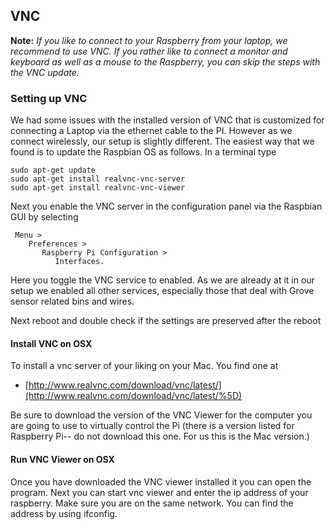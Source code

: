 ## VNC

**Note:** *If you like to connect to your Raspberry from your laptop, we
recommend to use VNC. If you rather like to connect a monitor and
keyboard as well as a mouse to the Raspberry, you can skip the steps
with the VNC update.*

### Setting up VNC


We had some issues with the installed version of VNC that is customized
for connecting a Laptop via the ethernet cable to the PI. However as we
connect wirelessly, our setup is slightly different. The easiest way that
we found is to update the Raspbian OS as follows. In a terminal type

    sudo apt-get update
    sudo apt-get install realvnc-vnc-server 
    sudo apt-get install realvnc-vnc-viewer

Next you enable the VNC server in the configuration panel via the
Raspbian GUI by selecting

     Menu > 
        Preferences > 
           Raspberry Pi Configuration > 
              Interfaces.

Here you toggle the VNC service to enabled. As we are already at it in
our setup we enabled all other services, especially those that deal with
Grove sensor related bins and wires.

Next reboot and double check if the settings are preserved after the
reboot

#### Install VNC on OSX

To install a vnc server of your liking on your Mac. You find one at

-   [http://www.realvnc.com/download/vnc/latest/](http://www.realvnc.com/download/vnc/latest/%5D)

Be sure to download the version of the VNC Viewer for the computer you
are going to use to virtually control the Pi (there is a version listed
for Raspberry Pi-- do not download this one. For us this is the Mac
version.)

#### Run VNC Viewer on OSX

Once you have downloaded the VNC viewer installed it you can open the
program. Next you can start vnc viewer and enter the ip address of your
raspberry. Make sure you are on the same network. You can find the
address by using ifconfig.

